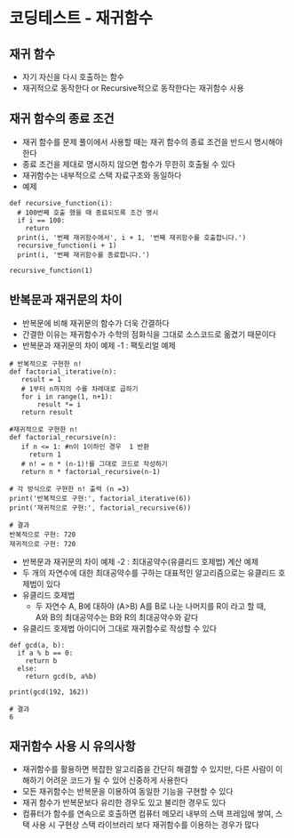 # 코딩테스트 - 재귀함수

## 재귀 함수
- 자기 자신을 다시 호출하는 함수
- 재귀적으로 동작한다 or Recursive적으로 동작한다는 재귀함수 사용

## 재귀 함수의 종료 조건
- 재귀 함수를 문제 풀이에서 사용할 때는 재귀 함수의 종료 조건을 반드시 명시해야한다
- 종료 조건을 제대로 명시하지 않으면 함수가 무한히 호출될 수 있다
- 재귀함수는 내부적으로 스택 자료구조와 동일하다
- 예제
```
def recursive_function(i):
  # 100번째 호출 했을 때 종료되도록 조건 명시
  if i == 100:
    return
  print(i, '번째 재귀함수에서', i + 1, '번째 재귀함수를 호출합니다.')
  recursive_function(i + 1)
  print(i, '번째 재귀함수를 종료합니다.')

recursive_function(1)

```
## 반복문과 재귀문의 차이
- 반복문에 비해 재귀문의 함수가 더욱 간결하다
- 간결한 이유는 재귀함수가 수학의 점화식을 그대로 소스코드로 옮겼기 때문이다
- 반복문과 재귀문의 차이 예제 -1 : 팩토리얼 예제
```
# 반복적으로 구현한 n!
def factorial_iterative(n):
   result = 1
   # 1부터 n까지의 수를 차례대로 곱하기
   for i in range(1, n+1):
       result *= i
   return result

#재귀적으로 구현한 n!
def factorial_recursive(n):
   if n <= 1: #n이 1이하인 경우  1 반환
     return 1
   # n! = n * (n-1)!를 그대로 코드로 작성하기
   return n * factorial_recursive(n-1)

# 각 방식으로 구현한 n! 출력 (n =3)
print('반복적으로 구현:', factorial_iterative(6))
print('재귀적으로 구현:', factorial_recursive(6))

# 결과
반복적으로 구현: 720
재귀적으로 구현: 720

```

- 반복문과 재귀문의 차이 예제 -2 : 최대공약수(유클리드 호제법) 계산 예제
- 두 개의 자연수에 대한 최대공약수를 구하는 대표적인 알고리즘으로는 유클리드 호제법이 있다
- 유클리드 호제법
    - 두 자연수 A, B에 대하야 (A>B) A를 B로 나눈 나머지를 R이 라고 할 때,  
      A와 B의 최대공약수는 B와 R의 최대공약수와 같다
- 유클리드 호제법 아이디어 그대로 재귀함수로 작성할 수 있다
```
def gcd(a, b):
  if a % b == 0:
    return b
  else:
    return gcd(b, a%b)

print(gcd(192, 162))

# 결과
6
```

## 재귀함수 사용 시 유의사항
- 재귀함수를 활용하면 복잡한 알고리즘을 간단히 해결할 수 있지만, 다른 사람이 이해하기 어려운 코드가 될 수 있어 신중하게 사용한다
- 모든 재귀함수는 반복문을 이용하여 동일한 기능을 구현할 수 있다
- 재귀 함수가 반복문보다 유리한 경우도 있고 불리한 경우도 있다
- 컴퓨터가 함수를 연속으로 호출하면 컴퓨터 메모리 내부의 스택 프레임에 쌓여, 스택 사용 시 구현상 스택 라이브러리 보다 재귀함수를 이용하는 경우가 많다
